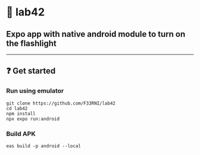 # 🔦 lab42
## Expo app with native android module to turn on the flashlight
----------

## ❓ Get started

### Run using emulator

```shell
git clone https://github.com/F33RNI/lab42
cd lab42
npm install
npx expo run:android
```

### Build APK

```shell
eas build -p android --local
```